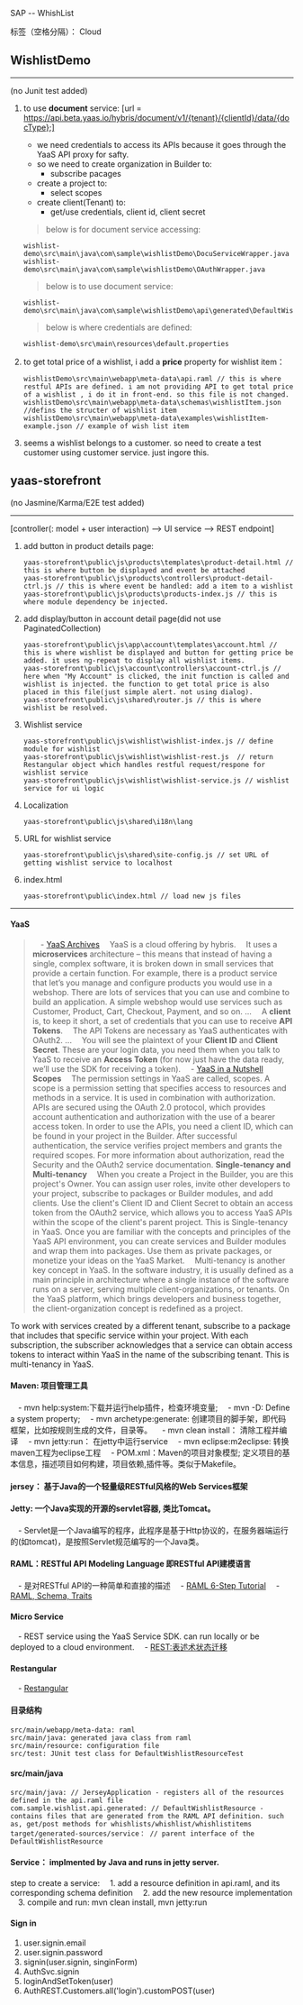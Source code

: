 ﻿SAP -- WhishList

标签（空格分隔）： Cloud

WishlistDemo
------------

----------
(no Junit test added)

1. to use **document** service:
[url = https://api.beta.yaas.io/hybris/document/v1/{tenant}/{clientId}/data/{docType};]
    - we need credentials to access its APIs because it goes through the YaaS API proxy for safty.
    - so we need to create organization in Builder to:
        - subscribe pacages
    - create a project to:
        - select scopes
    - create client(Tenant) to:
        - get/use credentials, client id, client secret

    > below is for document service accessing:
    ```
    wishlist-demo\src\main\java\com\sample\wishlistDemo\DocuServiceWrapper.java
    wishlist-demo\src\main\java\com\sample\wishlistDemo\OAuthWrapper.java
    ```
    > below is to use document service:
    ```
    wishlist-demo\src\main\java\com\sample\wishlistDemo\api\generated\DefaultWishlistsResource.java
    ```
    > below is where credentials are defined:
    ```
    wishlist-demo\src\main\resources\default.properties
    ```


2. to get total price of a wishlist, i add a **price** property for wishlist item：
    ```
    wishlistDemo\src\main\webapp\meta-data\api.raml // this is where restful APIs are defined. i am not providing API to get total price of a wishlist , i do it in front-end. so this file is not changed.
    wishlistDemo\src\main\webapp\meta-data\schemas\wishlistItem.json //defins the structer of wishlist item
    wishlistDemo\src\main\webapp\meta-data\examples\wishlistItem-example.json // example of wish list item
    ```
3. seems a wishlist belongs to a customer. so need to create a test customer using customer service. just ingore this.

yaas-storefront
---------------

(no Jasmine/Karma/E2E test added)


----------

[controller(: model + user interaction)  --> UI service  --> REST endpoint]

1. add button in product details page:
   

    ```
    yaas-storefront\public\js\products\templates\product-detail.html // this is where button be displayed and event be attached
    yaas-storefront\public\js\products\controllers\product-detail-ctrl.js // this is where event be handled: add a item to a wishlist
    yaas-storefront\public\js\products\products-index.js // this is where module dependency be injected.
    ```

 
2. add display/button in account detail page(did not use PaginatedCollection)

    ```
    yaas-storefront\public\js\app\account\templates\account.html // this is where wishlist be displayed and button for getting price be added. it uses ng-repeat to display all wishlist items.
    yaas-storefront\public\js\account\controllers\account-ctrl.js // here when "My Account" is clicked, the init function is called and wishlist is injected. the function to get total price is also placed in this file(just simple alert. not using dialog).
    yaas-storefront\public\js\shared\router.js // this is where wishlist be resolved.
    ``` 
3. Wishlist service

    ```
    yaas-storefront\public\js\wishlist\wishlist-index.js // define module for wishlist
    yaas-storefront\public\js\wishlist\wishlist-rest.js  // return Restangular object which handles restful request/respone for wishlist service
    yaas-storefront\public\js\wishlist\wishlist-service.js // wishlist service for ui logic 
    ```

4. Localization
    ```
    yaas-storefront\public\js\shared\i18n\lang
    ```  
5. URL for wishlist service  

    ```
    yaas-storefront\public\js\shared\site-config.js // set URL of getting wishlist service to localhost
    ```       
    
6. index.html  
    ```
    yaas-storefront\public\index.html // load new js files
    ```  


----------


#### **YaaS**  
> &emsp;- [YaaS Archives](http://labs.hybris.com/category/yaas/)
&emsp;YaaS is a cloud offering by hybris.
&emsp;It uses a **microservices** architecture – this means that instead of having a single, complex software, it is broken down in small services that provide a certain function. For example, there is a product service that let’s you manage and configure products you would use in a webshop.
There are lots of services that you can use and combine to build an application.
A simple webshop would use services such as Customer, Product, Cart, Checkout, Payment, and so on.
...
&emsp;A **client** is, to keep it short, a set of credentials that you can use to receive **API Tokens**.
&emsp;The API Tokens are necessary as YaaS authenticates with OAuth2.
...
&emsp;You will see the plaintext of your **Client ID** and **Client Secret**. These are your login data, you need them when you talk to YaaS to receive an **Access Token** (for now just have the data ready, we’ll use the SDK for receiving a token).
> &emsp;- [YaaS in a Nutshell](https://devportal.yaas.io/overview/yaasinanutshell/index.html)
**Scopes**
&emsp;The permission settings in YaaS are called, scopes. A scope is a permission setting that specifies access to resources and methods in a service. It is used in combination with authorization. APIs are secured using the OAuth 2.0 protocol, which provides account authentication and authorization with the use of a bearer access token. In order to use the APIs, you need a client ID, which can be found in your project in the Builder. After successful authentication, the service verifies project members and grants the required scopes.
For more information about authorization, read the Security and the OAuth2 service documentation.
**Single-tenancy and Multi-tenancy**
&emsp;When you create a Project in the Builder, you are this project's Owner. You can assign user roles, invite other developers to your project, subscribe to packages or Builder modules, and add clients. Use the client's Client ID and Client Secret to obtain an access token from the OAuth2 service, which allows you to access YaaS APIs within the scope of the client's parent project. This is Single-tenancy in YaaS.
Once you are familiar with the concepts and principles of the YaaS API environment, you can create services and Builder modules and wrap them into packages. Use them as private packages, or monetize your ideas on the YaaS Market.
&emsp;Multi-tenancy is another key concept in YaaS. In the software industry, it is usually defined as a main principle in architecture where a single instance of the software runs on a server, serving multiple client-organizations, or tenants. On the YaaS platform, which brings developers and business together, the client-organization concept is redefined as a project.

To work with services created by a different tenant, subscribe to a package that includes that specific service within your project. With each subscription, the subscriber acknowledges that a service can obtain access tokens to interact within YaaS in the name of the subscribing tenant. This is multi-tenancy in YaaS.


#### **Maven: 项目管理工具**    
&emsp;- mvn help:system:下载并运行help插件，检查环境变量;
&emsp;- mvn -D: Define a system property;
&emsp;- mvn archetype:generate: 创建项目的脚手架，即代码框架，比如按规则生成的文件，目录等。
&emsp;- mvn clean install： 清除工程并编译
&emsp;- mvn jetty:run： 在jetty中运行service
&emsp;- mvn eclipse:m2eclipse: 转换maven工程为eclipse工程
&emsp;- POM.xml：Maven的项目对象模型; 定义项目的基本信息，描述项目如何构建，项目依赖,插件等。类似于Makefile。

#### **jersey**： 基于Java的一个轻量级RESTful风格的Web Services框架
#### **Jetty**: 一个Java实现的开源的servlet容器, 类比Tomcat。
&emsp;- Servlet是一个Java编写的程序，此程序是基于Http协议的，在服务器端运行的(如tomcat)，是按照Servlet规范编写的一个Java类。

#### **RAML**：RESTful API Modeling Language 即RESTful API建模语言
&emsp;- 是对RESTful API的一种简单和直接的描述
&emsp;- [RAML 6-Step Tutorial](http://raml.org/docs.html)
&emsp;- [RAML, Schema, Traits](http://www.cnblogs.com/darrenji/p/5198524.html)
#### **Micro Service**
&emsp;- REST service using the YaaS Service SDK. can run locally or be deployed to a cloud environment.
&emsp;- [REST:表述术状态迁移](http://www.cnblogs.com/loveis715/p/4669091.html)


#### **Restangular**
&emsp;- [Restangular](https://github.com/mgonto/restangular)
#### **目录结构**
```
src/main/webapp/meta-data: raml
src/main/java: generated java class from raml
src/main/resource: configuration file
src/test: JUnit test class for DefaultWishlistResourceTest

```
#### **src/main/java**
```
src/main/java: // JerseyApplication - registers all of the resources defined in the api.raml file
com.sample.wishlist.api.generated: // DefaultWishlistResource - contains files that are generated from the RAML API definition. such as, get/post methods for whishlists/whishlist/whishlistitems
target/generated-sources/service： // parent interface of the DefaultWishlistResource 
```
#### **Service：** implmented by Java and runs in jetty server.
step to create a service:
&emsp;1. add a resource definition in api.raml, and its corresponding schema definition
&emsp;2. add the new resource implementation
&emsp;3. compile and run: mvn clean install, mvn jetty:run

#### **Sign in**
1. user.signin.email
2. user.signin.password
3. signin(user.signin, singinForm)
4. AuthSvc.signin
5. loginAndSetToken(user)
6. AuthREST.Customers.all('login').customPOST(user)

